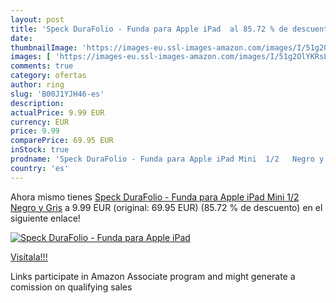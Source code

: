 ```yaml
---
layout: post
title: 'Speck DuraFolio - Funda para Apple iPad  al 85.72 % de descuento'
date: 
thumbnailImage: 'https://images-eu.ssl-images-amazon.com/images/I/51g2OlYKRsL._SL200_.jpg'
images: [ 'https://images-eu.ssl-images-amazon.com/images/I/51g2OlYKRsL._SL200_.jpg' ]
comments: true
category: ofertas
author: ring
slug: 'B00J1YJH46-es'
description:
actualPrice: 9.99 EUR
currency: EUR
price: 9.99
comparePrice: 69.95 EUR
inStock: true
prodname: 'Speck DuraFolio - Funda para Apple iPad Mini  1/2   Negro y Gris'
country: 'es'
---
```


Ahora mismo tienes [Speck DuraFolio - Funda para Apple iPad Mini  1/2   Negro y Gris](https://www.amazon.es/dp/B00J1YJH46/?tag=tolees-21) a 9.99 EUR (original: 69.95 EUR) (85.72 %  de descuento) en el siguiente enlace!

[![Speck DuraFolio - Funda para Apple iPad ](https://images-eu.ssl-images-amazon.com/images/I/51g2OlYKRsL._SL200_.jpg)](https://www.amazon.es/dp/B00J1YJH46/?tag=tolees-21)

[Visítala!!!](https://www.amazon.es/dp/B00J1YJH46/?tag=tolees-21)

Links participate in Amazon Associate program and might generate a comission on qualifying sales

